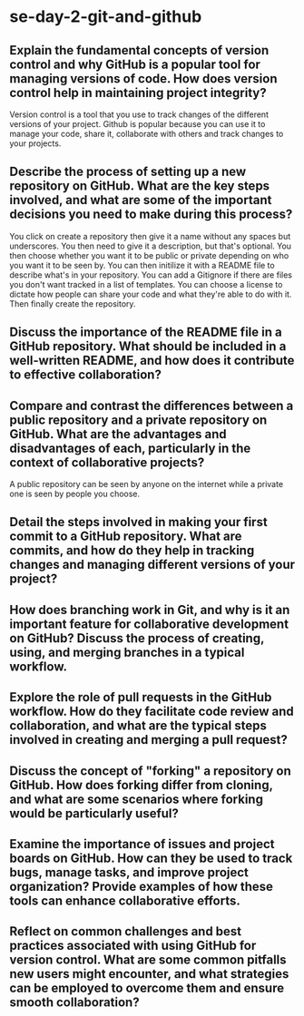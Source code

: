 # se-day-2-git-and-github
## Explain the fundamental concepts of version control and why GitHub is a popular tool for managing versions of code. How does version control help in maintaining project integrity?
Version control is a tool that you use to track changes of the different versions of your project. Github is popular because you can use it to manage your code, share it, collaborate with others and track changes to your projects.
## Describe the process of setting up a new repository on GitHub. What are the key steps involved, and what are some of the important decisions you need to make during this process?
You click on create a repository then give it a name without any spaces but underscores. You then need to give it a description, but that's optional. You then choose whether you want it to be public or private depending on who you want it to be seen by. You can then initilize it with a README file to describe what's in your repository. You can add a Gitignore if there are files you don't want tracked in a list of templates. You can choose a license to dictate how people can share your code and what they're able to do with it. Then finally create the repository.
## Discuss the importance of the README file in a GitHub repository. What should be included in a well-written README, and how does it contribute to effective collaboration?

## Compare and contrast the differences between a public repository and a private repository on GitHub. What are the advantages and disadvantages of each, particularly in the context of collaborative projects?
A public repository can be seen by anyone on the internet while a private one is seen by people you choose. 
## Detail the steps involved in making your first commit to a GitHub repository. What are commits, and how do they help in tracking changes and managing different versions of your project?

## How does branching work in Git, and why is it an important feature for collaborative development on GitHub? Discuss the process of creating, using, and merging branches in a typical workflow.

## Explore the role of pull requests in the GitHub workflow. How do they facilitate code review and collaboration, and what are the typical steps involved in creating and merging a pull request?

## Discuss the concept of "forking" a repository on GitHub. How does forking differ from cloning, and what are some scenarios where forking would be particularly useful?

## Examine the importance of issues and project boards on GitHub. How can they be used to track bugs, manage tasks, and improve project organization? Provide examples of how these tools can enhance collaborative efforts.

## Reflect on common challenges and best practices associated with using GitHub for version control. What are some common pitfalls new users might encounter, and what strategies can be employed to overcome them and ensure smooth collaboration?
